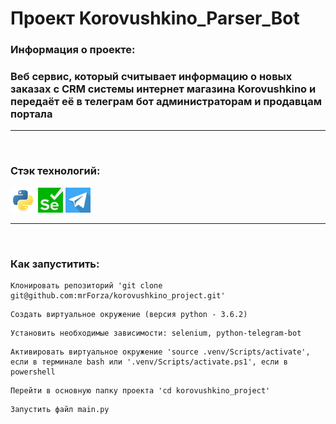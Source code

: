 # Проект Korovushkino_Parser_Bot

<h3 align="left"><b>Информация о проекте:</b></h3>

### Веб сервис, который считывает информацию о новых заказах с CRM системы интернет магазина Korovushkino и передаёт её в телеграм бот администраторам и продавцам портала

<hr/>
</br>

<h3 align="left"><b>Стэк технологий:</b></h3>
<p align="left">

<a href="https://www.python.org" target="_blank" rel="noreferrer"><img src="https://raw.githubusercontent.com/devicons/devicon/master/icons/python/python-original.svg" alt="python" width="40" height="40"/></a>
<a href="https://www.python.org" target="_blank" rel="noreferrer"><img src="assets/selenium_logo.png" alt="python" width="40" height="40"/></a>
<a href="https://www.python.org" target="_blank" rel="noreferrer"><img src="assets/telegram_bot_logo.png" alt="python" width="40" height="40"/></a>

<hr/>
</br>

<h3 align="left"><b>Как запуститить:</b></h3>

```
Клонировать репозиторий 'git clone git@github.com:mrForza/korovushkino_project.git'
```
```
Создать виртуальное окружение (версия python - 3.6.2)
```
```
Установить необходимые зависимости: selenium, python-telegram-bot
```
```
Активировать виртуальное окружение 'source .venv/Scripts/activate', если в терминале bash или '.venv/Scripts/activate.ps1', если в powershell
```
```
Перейти в основную папку проекта 'cd korovushkino_project'
```
```
Запустить файл main.py
```